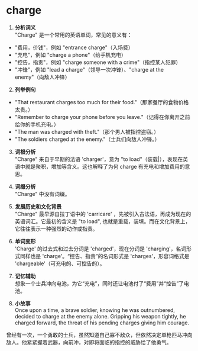 # charge

1.  **分析词义**  
    "Charge" 是一个常用的英语单词，常见的意义有：

  

*   "费用，价钱"，例如 "entrance charge"（入场费）
*   "充电"，例如 "charge a phone"（给手机充电）
*   "控告，指责"，例如 "charge someone with a crime"（指控某人犯罪）
*   "冲锋"，例如 "lead a charge"（领导一次冲锋）、"charge at the enemy"（向敌人冲锋）

  

2.  **列举例句**

  

*   "That restaurant charges too much for their food."（那家餐厅的食物价格太贵。）
*   "Remember to charge your phone before you leave."（记得在你离开之前给你的手机充电。）
*   "The man was charged with theft."（那个男人被指控盗窃。）
*   "The soldiers charged at the enemy."（士兵们向敌人冲锋。）

  

3.  **词根分析**  
    "Charge" 来自于早期的法语 'charger'，意为 "to load"（装载|），表现在英语中就是聚积，增加等含义。这也解释了为何 charge 有充电和增加费用的意思。
    
      
    
4.  **词缀分析**  
    "Charge" 中没有词缀。
    
      
    
5.  **发展历史和文化背景**  
    "Charge" 最早源自拉丁语中的 'carricare' ，先被引入古法语，再成为现在的英语词汇。它最初的含义是 "to load", 也就是重载，装填。而在文化背景上，它往往表示一种强烈的动作或指责。
    
      
    
6.  **单词变形**  
    'Charge' 的过去式和过去分词是 'charged'，现在分词是 'charging'，名词形式同样也是 'charge'。“控告、指责”的名词形式是 'charges'，形容词格式是 'chargeable'（可充电的、可控告的）。
    
      
    
7.  **记忆辅助**  
    想象一个士兵冲向电池，为它“充电”，同时还让电池付了“费用”并“控告”了电池。
    
      
    
8.  **小故事**  
    Once upon a time, a brave soldier, knowing he was outnumbered, decided to charge at the enemy alone. Gripping his weapon tightly, he charged forward, the threat of his pending charges giving him courage.
    
      
    

  

曾经有一次，一个勇敢的士兵，虽然知道自己寡不敌众，但依然决定单枪匹马冲向敌人。他紧紧握着武器，向前冲，对即将面临的指控的威胁给了他勇气。

